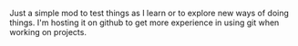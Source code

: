 Just a simple mod to test things as I learn or to explore new ways of doing things. I'm hosting it on github to get more experience in using git when working on projects.